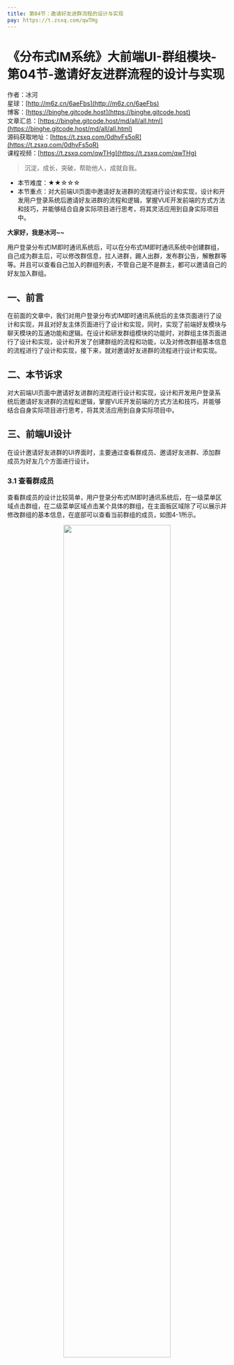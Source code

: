 ```yaml
---
title: 第04节：邀请好友进群流程的设计与实现
pay: https://t.zsxq.com/qwTHg
---
```


# 《分布式IM系统》大前端UI-群组模块-第04节-邀请好友进群流程的设计与实现

作者：冰河
<br/>星球：[http://m6z.cn/6aeFbs](http://m6z.cn/6aeFbs)
<br/>博客：[https://binghe.gitcode.host](https://binghe.gitcode.host)
<br/>文章汇总：[https://binghe.gitcode.host/md/all/all.html](https://binghe.gitcode.host/md/all/all.html)
<br/>源码获取地址：[https://t.zsxq.com/0dhvFs5oR](https://t.zsxq.com/0dhvFs5oR)
<br/>课程视频：[https://t.zsxq.com/qwTHg](https://t.zsxq.com/qwTHg)

> 沉淀，成长，突破，帮助他人，成就自我。

* 本节难度：★★☆☆☆
* 本节重点：对大前端UI页面中邀请好友进群的流程进行设计和实现，设计和开发用户登录系统后邀请好友进群的流程和逻辑，掌握VUE开发前端的方式方法和技巧，并能够结合自身实际项目进行思考，将其灵活应用到自身实际项目中。

**大家好，我是冰河~~**

用户登录分布式IM即时通讯系统后，可以在分布式IM即时通讯系统中创建群组，自己成为群主后，可以修改群信息，拉人进群，踢人出群，发布群公告，解散群等等。并且可以查看自己加入的群组列表，不管自己是不是群主，都可以邀请自己的好友加入群组。

## 一、前言

在前面的文章中，我们对用户登录分布式IM即时通讯系统后的主体页面进行了设计和实现，并且对好友主体页面进行了设计和实现，同时，实现了前端好友模块与聊天模块的互通功能和逻辑。在设计和研发群组模块的功能时，对群组主体页面进行了设计和实现，设计和开发了创建群组的流程和功能，以及对修改群组基本信息的流程进行了设计和实现，接下来，就对邀请好友进群的流程进行设计和实现。

## 二、本节诉求

对大前端UI页面中邀请好友进群的流程进行设计和实现，设计和开发用户登录系统后邀请好友进群的流程和逻辑，掌握VUE开发前端的方式方法和技巧，并能够结合自身实际项目进行思考，将其灵活应用到自身实际项目中。

## 三、前端UI设计

在设计邀请好友进群的UI界面时，主要通过查看群成员、邀请好友进群、添加群成员为好友几个方面进行设计。

### 3.1 查看群成员

查看群成员的设计比较简单，用户登录分布式IM即时通讯系统后，在一级菜单区域点击群组，在二级菜单区域点击某个具体的群组，在主面板区域除了可以展示并修改群组的基本信息，在底部可以查看当前群组的成员，如图4-1所示。

<div align="center">
    <img src="https://binghe.gitcode.host/images/project/im/2024-02-16-001.png?raw=true" width="70%">
    <br/>
</div>

可以看到，在主面板区域中，除了可以查看群成员外，还有一个邀请入口，这里的邀请就是邀请好友进群的入口。

### 3.2 邀请好友进群

点击邀请入口，就可以弹出邀请好友的界面，如图4-2所示。

## 查看完整文章

加入[冰河技术](https://public.zsxq.com/groups/15552115418882.html)知识星球，解锁完整技术文章与完整代码
